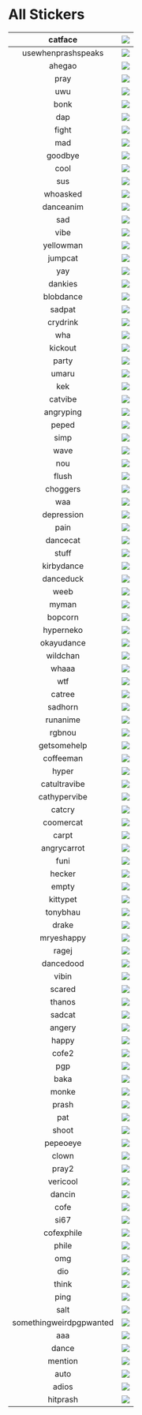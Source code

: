
All Stickers
============
  

|catface|<img src="https://images-ext-2.discordapp.net/external/DOH9pb4KrTe2p3K8OtShrM34IKkNKi9pj1klbV2Ils4/%3Fv%3D1%26size%3D40/https/cdn.discordapp.com/emojis/857412253146284052.png" />|
| :---: | :---: |
|usewhenprashspeaks|<img src="https://cdn.discordapp.com/emojis/877005860084269097.png?v=1" />|
|ahegao|<img src="https://cdn.discordapp.com/emojis/585713188985896961.gif?v=1" />|
|pray|<img src="https://cdn.discordapp.com/emojis/668571672952963099.gif?v=1" />|
|uwu|<img src="https://cdn.discordapp.com/emojis/773973330097078302.png?v=1" />|
|bonk|<img src="https://cdn.discordapp.com/emojis/861857197399080960.gif?v=1" />|
|dap|<img src="https://cdn.discordapp.com/emojis/672965203130056740.gif?v=1" />|
|fight|<img src="https://cdn.discordapp.com/emojis/796657514951213056.gif?v=1" />|
|mad|<img src="https://cdn.discordapp.com/emojis/854907185312825344.gif?v=1" />|
|goodbye|<img src="https://cdn.discordapp.com/emojis/585713380715659275.gif?v=1" />|
|cool|<img src="https://cdn.discordapp.com/emojis/857442591376015382.gif?v=1" />|
|sus|<img src="https://cdn.discordapp.com/emojis/774812626126503959.gif?v=1" />|
|whoasked|<img src="https://media.discordapp.net/attachments/580169419989450782/887372440508989440/image0.gif" />|
|danceanim|<img src="https://cdn.discordapp.com/emojis/862629304738512926.gif?v=1" />|
|sad|<img src="https://cdn.discordapp.com/emojis/738028931973775390.gif?v=1" />|
|vibe|<img src="https://cdn.discordapp.com/emojis/795467294604132363.gif?v=1" />|
|yellowman|<img src="https://cdn.discordapp.com/emojis/869991107344367727.gif?v=1" />|
|jumpcat|<img src="https://cdn.discordapp.com/emojis/862909078794534962.gif?v=1" />|
|yay|<img src="https://cdn.discordapp.com/emojis/743488217856082001.gif?v=1" />|
|dankies|<img src="https://cdn.discordapp.com/emojis/837794743819567134.gif?v=1" />|
|blobdance|<img src="https://cdn.discordapp.com/emojis/862345480435400745.gif?v=1" />|
|sadpat|<img src="https://cdn.discordapp.com/emojis/771538687284346883.gif?v=1" />|
|crydrink|<img src="https://cdn.discordapp.com/emojis/680080535061528760.gif?v=1" />|
|wha|<img src="https://cdn.discordapp.com/emojis/656954222046347274.gif?v=1" />|
|kickout|<img src="https://cdn.discordapp.com/emojis/843074648165580841.gif?v=1" />|
|party|<img src="https://cdn.discordapp.com/emojis/743434539027923015.gif?v=1" />|
|umaru|<img src="https://cdn.discordapp.com/emojis/422359046079643668.gif?v=1" />|
|kek|<img src="https://cdn.discordapp.com/emojis/768175752679522314.gif?v=1" />|
|catvibe|<img src="https://cdn.discordapp.com/emojis/755070485448097863.gif?v=1" />|
|angryping|<img src="https://cdn.discordapp.com/emojis/422861506280030219.gif?v=1" />|
|peped|<img src="https://cdn.discordapp.com/emojis/738141062102515822.gif?v=1" />|
|simp|<img src="https://cdn.discordapp.com/emojis/759795518595137537.gif?v=1" />|
|wave|<img src="https://cdn.discordapp.com/emojis/755069826636185710.gif?v=1" />|
|nou|<img src="https://cdn.discordapp.com/emojis/609507306740252675.gif?v=1" />|
|flush|<img src="https://cdn.discordapp.com/emojis/857444560603185182.gif?v=1" />|
|choggers|<img src="https://cdn.discordapp.com/emojis/747005629381607494.png?v=1" />|
|waa|<img src="https://cdn.discordapp.com/emojis/779302444672090113.png?v=1" />|
|depression|<img src="https://cdn.discordapp.com/emojis/738121295752855572.png?v=1" />|
|pain|<img src="https://cdn.discordapp.com/emojis/811155427987161118.png?v=1" />|
|dancecat|<img src="https://cdn.discordapp.com/emojis/833298384025550888.gif?v=1" />|
|stuff|<img src="https://cdn.discordapp.com/emojis/780004632537071616.png?v=1" />|
|kirbydance|<img src="https://cdn.discordapp.com/emojis/832782710572449792.gif?v=1" />|
|danceduck|<img src="https://cdn.discordapp.com/emojis/846572291755737098.gif?v=1" />|
|weeb|<img src="https://cdn.discordapp.com/emojis/628325863418495029.png?v=1" />|
|myman|<img src="https://cdn.discordapp.com/emojis/824340379540127784.gif?v=1" />|
|bopcorn|<img src="https://cdn.discordapp.com/emojis/786776192912457749.gif?v=1" />|
|hyperneko|<img src="https://cdn.discordapp.com/emojis/488852810579050497.gif?v=1" />|
|okayudance|<img src="https://cdn.discordapp.com/emojis/815366547602145281.gif?v=1" />|
|wildchan|<img src="https://cdn.discordapp.com/emojis/585546801067851777.gif?v=1" />|
|whaaa|<img src="https://cdn.discordapp.com/emojis/857443332228382721.gif?v=1" />|
|wtf|<img src="https://cdn.discordapp.com/emojis/857443570071109632.png?v=1" />|
|catree|<img src="https://cdn.discordapp.com/emojis/789770456147427339.gif?v=1" />|
|sadhorn|<img src="https://cdn.discordapp.com/emojis/784845259489411102.gif?v=1" />|
|runanime|<img src="https://cdn.discordapp.com/emojis/677592849579114543.gif?v=1" />|
|rgbnou|<img src="https://cdn.discordapp.com/emojis/785075558446399509.gif?v=1" />|
|getsomehelp|<img src="https://cdn.discordapp.com/emojis/755106425650413658.gif?v=1" />|
|coffeeman|<img src="https://cdn.discordapp.com/emojis/755834221947519150.gif?v=1" />|
|hyper|<img src="https://cdn.discordapp.com/emojis/755288581353898004.gif?v=1" />|
|catultravibe|<img src="https://cdn.discordapp.com/emojis/755071139709059154.gif?v=1" />|
|cathypervibe|<img src="https://cdn.discordapp.com/emojis/755071982097399838.gif?v=1" />|
|catcry|<img src="https://cdn.discordapp.com/emojis/755834753940324383.png?v=1" />|
|coomercat|<img src="https://cdn.discordapp.com/emojis/681926628628103168.png?v=1" />|
|carpt|<img src="https://c.tenor.com/jXmlvMOx5UoAAAAC/carrot-im-a-carrot.gif" />|
|angrycarrot|<img src="https://thumbs.gfycat.com/AgreeableShockingHalibut-max-1mb.gif" />|
|funi|<img src="https://cutewallpaper.org/21/weird/Weird-GIFs-Tenor.gif" />|
|hecker|<img src="https://c.tenor.com/6InrnT04tvEAAAAC/hecker.gif" />|
|empty|<img src="https://i1.wp.com/media2.giphy.com/media/1L5YuA6wpKkNO/giphy.gif" />|
|kittypet|<img src="https://cdn.discordapp.com/emojis/807179657711190036.gif?v=1" />|
|tonybhau|<img src="https://cdn.discordapp.com/emojis/857442591376015382.gif?v=1" />|
|drake|<img src="https://cdn.discordapp.com/emojis/623916666413383699.gif?v=1" />|
|mryeshappy|<img src="https://cdn.discordapp.com/emojis/852807252422164480.gif?v=1" />|
|ragej|<img src="https://cdn.discordapp.com/emojis/760909925844647936.gif?v=1" />|
|dancedood|<img src="https://cdn.discordapp.com/emojis/866343950130741268.gif?v=1" />|
|vibin|<img src="https://cdn.discordapp.com/emojis/824346240845348895.gif?v=1" />|
|scared|<img src="https://cdn.discordapp.com/emojis/734445168350068768.png?v=1" />|
|thanos|<img src="https://cdn.discordapp.com/emojis/703086921982672916.png?v=1" />|
|sadcat|<img src="https://cdn.discordapp.com/emojis/703086921873621012.png?v=1" />|
|angery|<img src="https://cdn.discordapp.com/emojis/622928585191194644.png?v=1" />|
|happy|<img src="https://cdn.discordapp.com/emojis/607710267324891160.png?v=1" />|
|cofe2|<img src="https://c.tenor.com/CAUAvT_-lnEAAAAM/soy-fan.gif" />|
|pgp|<img src="https://tenor.com/view/ei-fds-gif-22409342" />|
|baka|<img src="https://tenor.com/view/nana-mitai-baka-mitai-baka-mitai-cat-cat-crying-cat-gif-20123242" />|
|monke|<img src="https://tenor.com/view/monki-flip-attack-on-titan-aot-beast-titan-beast-titan-aot-gif-20555548" />|
|prash|<img src="https://c.tenor.com/QhAjQ51RQlEAAAAM/decay.gif" />|
|pat|<img src="https://cdn.discordapp.com/emojis/755166712122441779.gif" />|
|shoot|<img src="https://cdn.discordapp.com/emojis/665010554791919626.gif?v=1" />|
|pepeoeye|<img src="https://cdn.discordapp.com/emojis/661678891836112906.gif?v=1" />|
|clown|<img src="https://cdn.discordapp.com/emojis/882479387453300766.png?v=1" />|
|pray2|<img src="https://cdn.discordapp.com/emojis/882479385238724673.png?v=1" />|
|vericool|<img src="https://cdn.discordapp.com/emojis/882479387654619196.png?v=1" />|
|dancin|<img src="https://cdn.discordapp.com/emojis/846792086031171664.gif?v=1" />|
|cofe|<img src="https://i.gifer.com/7OHz.gif" />|
|si67|<img src="https://i.pinimg.com/originals/78/df/df/78dfdf2b90a171ebac7da7fe079638bf.gif" />|
|cofexphile|<img src="https://c.tenor.com/D1guwxLgzNYAAAAd/coffee-pi-lo-coffee-pi-lo-frands.gif" />|
|phile|<img src="https://c.tenor.com/voXLgLJoFqYAAAAM/coffee-good-morning-friends.gif" />|
|omg|<img src="https://c.tenor.com/7vau4wU94FYAAAAC/jojos-bizarre-adventure-joseph.gif?v=1&size=40" />|
|dio|<img src="https://cdn.discordapp.com/emojis/650958526390206464.gif?v=1" />|
|think|<img src="https://cdn.discordapp.com/emojis/863467883019763722.gif?v=1" />|
|ping|<img src="https://cdn.discordapp.com/emojis/863922126612332544.gif?v=1" />|
|salt|<img src="https://cdn.discordapp.com/emojis/846794030830583898.gif?v=1" />|
|somethingweirdpgpwanted|<img src="https://cdn.discordapp.com/emojis/848932267178852383.gif?v=1" />|
|aaa|<img src="https://cdn.discordapp.com/emojis/863950662269534229.gif?v=1" />|
|dance|<img src="https://cdn.discordapp.com/emojis/848938891779768355.gif?v=1" />|
|mention|<img src="https://cdn.discordapp.com/emojis/800774908929900624.gif?v=1" />|
|auto|<img src="https://cdn.discordapp.com/emojis/665011173359353878.gif?v=1" />|
|adios|<img src="https://cdn.discordapp.com/emojis/864924933427036190.png?v=1" />|
|hitprash|<img src="https://tenor.com/view/cat-angry-scratch-lion-stuffed-toy-gif-7556947" />|
